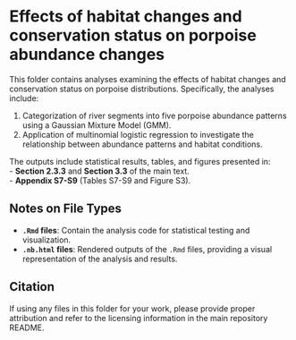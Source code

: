 # Effects of habitat changes and conservation status on porpoise abundance changes

This folder contains analyses examining the effects of habitat changes and conservation status on porpoise distributions. Specifically, the analyses include:

1. Categorization of river segments into five porpoise abundance patterns using a Gaussian Mixture Model (GMM).
2. Application of multinomial logistic regression to investigate the relationship between abundance patterns and habitat conditions.

The outputs include statistical results, tables, and figures presented in:  
	- **Section 2.3.3** and **Section 3.3** of the main text.  
	-  **Appendix S7-S9** (Tables S7-S9 and Figure S3).


## Notes on File Types
- **`.Rmd` files**: Contain the analysis code for statistical testing and visualization.
- **`.nb.html` files**: Rendered outputs of the `.Rmd` files, providing a visual representation of the analysis and results.

## Citation
If using any files in this folder for your work, please provide proper attribution and refer to the licensing information in the main repository README.